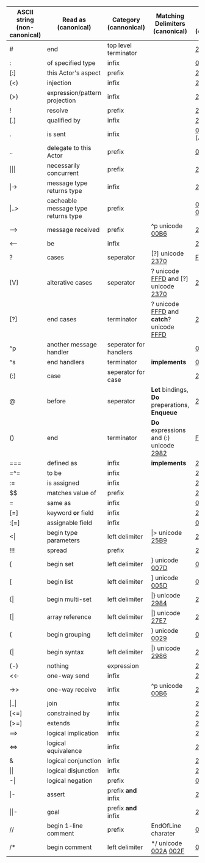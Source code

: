 
|ASCII string (non-canonical)      |Read as (canonical)                            |Category (cannonical)             |Matching Delimiters (canonical)|Unicode (hex) (canonical)|
|------------------|------------------------------------|----------------------|-------------------|-------------|
|#                 |end                                 |top level terminator  |                   |[25AE]       |
|:                 |of specified type                   |infix                 |                   |[003A]       |
|[:]               |this Actor's aspect                 |prefix                |                   |[2360]       |
|(<)               |injection                           |infix                 |                   |[29C0]       |
|(>)               |expression/pattern projection       |infix                 |                   |[29C1]       |
|!                 |resolve                             |prefix                |                   |[2B63]       |
|[.]               |qualified by                        |infix                 |                   |[22A1]       |
|.                 |is sent                             |infix                 |                   |[002E] \(ASCII 2E\)      |
|..                |delegate to this Actor              |prefix                |                   |[002E](http://www.fileformat.info/info/unicode/char/002e/index.htm) [002E](http://www.fileformat.info/info/unicode/char/002e/index.htm) |
|\|\|\|           |necessarily concurrent              |prefix                |                   |[25A1]       |
|\|->              |message type returns type           |infix                 |                   |[21A6]       |
|\|..>             |cacheable message type returns type |prefix                |                   |[007C](http://www.fileformat.info/info/unicode/char/007c/index.htm)  [002E](http://www.fileformat.info/info/unicode/char/002e/index.htm)  [002E](http://www.fileformat.info/info/unicode/char/002e/index.htm) [003E](http://www.fileformat.info/info/unicode/char/003e/index.htm) |
|-->               |message received                    |prefix                |^p unicode [00B6]  |[2192]       |
|<--               |be                                  |infix                 |                   |[2190]       |
|?                 |cases                               |seperator             |[?] unicode [2370] |[FFFD]       |
|[V]               |alterative cases                    |seperator             |? unicode [FFFD] and [?] unicode [2370]|[27CF]       |
|[?]               |end cases                           |terminator            |? unicode [FFFD] and **catch**? unicode [FFFD]|[2370]                    |
|^p                |another message handler             |seperator for handlers|                   |[00B6]       |
|^s                |end handlers                        |terminator            |**implements**     |[00A7]       |
|(:)               |case                                |seperator for case    |                   |[2982]       |
|@     |before                  |seperator             |**Let** bindings, **Do** preperations, **Enqueue**|[2BC3]|
|()                |end                                 |terminator            |**Do** expressions and (:) unicode [2982] |[FF61]|
|===               |defined as                          |infix                 |**implements**     |[2261]       |
|=^=               |to be                               |infix                 |                   |[225C]       |
|:=                |is assigned                         |infix                 |                   |[2254]         |
|$$                |matches value of                    |prefix                |                   |[2315]         |
|=                 |same as                             |infix                 |                   |[003D]       |
|[=]               |keyword **or** field                |infix                 |                   |[2338]       |
|:[=]              |assignable field                    |infix                 |                   |[003A](http://www.fileformat.info/info/unicode/char/003a/index.htm) [2338](http://www.fileformat.info/info/unicode/char/2338/index.htm) |
|<\|               |begin type parameters               |left delimiter        |\|> unicode [25B9] |[25C3]       |
|!!!               |spread                              |prefix                |                   |[2A5B]       |
|{                 |begin set                           |left delimiter        |} unicode [007D]   |[007B]       |
|[                 |begin list                          |left delimiter        |] unicode [005D]   |[005B]       |
|{\|               |begin multi-set                     |left delimiter        |\|} unicode [2984] |[2983]       |
|[\|               |array reference                     |left delimiter        |\|] unicode [27E7] |[27E6]       |
|(                 |begin grouping                      |left delimiter        |) unicode [0029]   |[0028]       |
|(\|               |begin syntax                        |left delimiter        |\|) unicode [2986] |[2985]       |
|(-)               |nothing                             |expression            |                   |[229D]       |
|<<-               |one-way send                        |infix                 |                   |[219E]       |
|->>               |one-way receive                     |infix                 |^p unicode [00B6]  |[21A0]       |
|\|_\|             |join                                |infix                 |                   |[2294]         |
|[<=]              |constrained by                      |infix                 |                   |[2291]         |
|[>=]              |extends                             |infix                 |                   |[2292]         |
|==>               |logical implication                 |infix                 |                   |[21D2]         |
|<=>               |logical equivalence                 |infix                 |                   |[21D4]         |
|&                 |logical conjunction                 |infix                 |                   |[2227]         |
|\|\|              |logical disjunction                 |infix                 |                   |[2228]        |
|-\|               |logical negation                    |prefix                |                   |[00AC]         |
|\|-               |assert                              |prefix **and** infix  |                   |[22A2]         |
|\|\|-             |goal                                |prefix **and** infix  |                   |[22A9]         |
|//                |begin 1-line comment                |prefix                |EndOfLine charater |[002F](http://www.fileformat.info/info/unicode/char/002f/index.htm) [002F](http://www.fileformat.info/info/unicode/char/002f/index.htm)            |
|/*                |begin comment                       |left delimiter        |*/ unicode [002A](http://www.fileformat.info/info/unicode/char/002a/index.htm) [002F](http://www.fileformat.info/info/unicode/char/002f/index.htm)  |[002F](http://www.fileformat.info/info/unicode/char/002f/index.htm) [002A](http://www.fileformat.info/info/unicode/char/002a/index.htm)           |



[0024]:http://www.fileformat.info/info/unicode/char/0024/index.htm
[0028]:http://www.fileformat.info/info/unicode/char/0028/index.htm
[0029]:http://www.fileformat.info/info/unicode/char/0029/index.htm
[002A]:http://www.fileformat.info/info/unicode/char/002a/index.htm
[002E]:http://www.fileformat.info/info/unicode/char/002e/index.htm
[002F]:http://www.fileformat.info/info/unicode/char/002f/index.htm
[003D]:http://www.fileformat.info/info/unicode/char/003d/index.htm
[003E]:http://www.fileformat.info/info/unicode/char/003e/index.htm
[003A]:http://www.fileformat.info/info/unicode/char/003a/index.htm
[005B]:http://www.fileformat.info/info/unicode/char/005b/index.htm
[005D]:http://www.fileformat.info/info/unicode/char/005d/index.htm
[007B]:http://www.fileformat.info/info/unicode/char/007b/index.htm
[007C]:http://www.fileformat.info/info/unicode/char/007c/index.htm
[007D]:http://www.fileformat.info/info/unicode/char/007d/index.htm
[00A7]:http://www.fileformat.info/info/unicode/char/00a7/index.htm
[00AC]:http://www.fileformat.info/info/unicode/char/00ac/index.htm
[00B6]:http://www.fileformat.info/info/unicode/char/00b6/index.htm
[2190]:http://www.fileformat.info/info/unicode/char/2190/index.htm
[2192]:http://www.fileformat.info/info/unicode/char/2192/index.htm
[219E]:http://www.fileformat.info/info/unicode/char/219e/index.htm
[21A0]:http://www.fileformat.info/info/unicode/char/21a0/index.htm
[21A6]:http://www.fileformat.info/info/unicode/char/21a6/index.htm
[21D2]:http://www.fileformat.info/info/unicode/char/21d2/index.htm
[21D4]:http://www.fileformat.info/info/unicode/char/21d4/index.htm
[21E2]:http://www.fileformat.info/info/unicode/char/21e2/index.htm
[2227]:http://www.fileformat.info/info/unicode/char/2227/index.htm
[2228]:http://www.fileformat.info/info/unicode/char/2228/index.htm
[2254]:http://www.fileformat.info/info/unicode/char/2254/index.htm
[225C]:http://www.fileformat.info/info/unicode/char/225c/index.htm
[2261]:http://www.fileformat.info/info/unicode/char/2261/index.htm
[2291]:http://www.fileformat.info/info/unicode/char/2291/index.htm
[2292]:http://www.fileformat.info/info/unicode/char/2292/index.htm
[2294]:http://www.fileformat.info/info/unicode/char/2294/index.htm
[229D]:http://www.fileformat.info/info/unicode/char/229d/index.htm
[22A2]:http://www.fileformat.info/info/unicode/char/22a2/index.htm
[22A9]:http://www.fileformat.info/info/unicode/char/22a9/index.htm
[2315]:http://www.fileformat.info/info/unicode/char/2315/index.htm
[2338]:http://www.fileformat.info/info/unicode/char/2338/index.htm
[2339]:http://www.fileformat.info/info/unicode/char/2339/index.htm
[2360]:http://www.fileformat.info/info/unicode/char/2360/index.htm
[2370]:http://www.fileformat.info/info/unicode/char/2370/index.htm
[25A1]:http://www.fileformat.info/info/unicode/char/25a1/index.htm
[25AE]:http://www.fileformat.info/info/unicode/char/25ae/index.htm
[25B9]:http://www.fileformat.info/info/unicode/char/25b9/index.htm
[25C3]:http://www.fileformat.info/info/unicode/char/25c3/index.htm
[27CF]:http://www.fileformat.info/info/unicode/char/27cf/index.htm
[27E6]:http://www.fileformat.info/info/unicode/char/27e6/index.htm
[27E7]:http://www.fileformat.info/info/unicode/char/27e7/index.htm
[2982]:http://www.fileformat.info/info/unicode/char/2982/index.htm
[2983]:http://www.fileformat.info/info/unicode/char/2983/index.htm
[2984]:http://www.fileformat.info/info/unicode/char/2984/index.htm
[2985]:http://www.fileformat.info/info/unicode/char/2985/index.htm
[2986]:http://www.fileformat.info/info/unicode/char/2986/index.htm
[29C0]:http://www.fileformat.info/info/unicode/char/29C0/index.htm
[29C1]:http://www.fileformat.info/info/unicode/char/29C1/index.htm
[2B63]:http://www.fileformat.info/info/unicode/char/2b63/index.htm
[22A1]:http://www.fileformat.info/info/unicode/char/22a1/index.htm
[2A5B]:http://www.fileformat.info/info/unicode/char/2a5b/index.htm
[2BC3]:http://www.fileformat.info/info/unicode/char/2bc3/index.htm
[FF61]:http://www.fileformat.info/info/unicode/char/ff61/index.htm
[FFFD]:http://www.fileformat.info/info/unicode/char/fffd/index.htm
[1F441]:http://www.fileformat.info/info/unicode/char/1f441/index.htm
